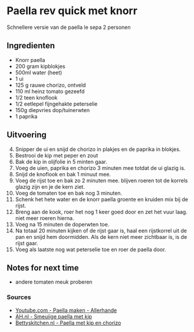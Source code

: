 # Paella rev quick met knorr

Schnellere versie van de paella le sepa
2 personen

## Ingredienten

* Knorr paella
* 200 gram kipblokjes
* 500ml water (heet)
* 1 ui
* 125 g rauwe chorizo, ontveld
* 110 ml heinz tomato gezeefd
* 1/2 teen knoflook
*  1/2 eetlepel fijngehakte peterselie
* 150g diepvries dop/tuinerwten
* 1 paprika


## Uitvoering

4. Snipper de ui en snijd de chorizo in plakjes en de paprika in blokjes.
5. Bestrooi de kip met peper en zout
6. Bak de kip in olijfolie in 5 minten gaar.
7. Voeg de uien, paprika en chorizo 3 minuten mee totdat de ui glazig is.
8. Snijd de knoflook en bak 1 minuut mee.
9. Voeg de rijst toe en bak zo 2 minuten mee. blijven roeren tot de korrels glazig zijn en je de kern ziet.
10. Voeg de tomaten toe en bak nog 3 minuten.
11. Schenk het hete water en de knorr paella groente en kruiden mix bij de rijst.
12. Breng aan de kook, roer het nog 1 keer goed door en zet het vuur laag. niet meer roeren hierna.
13. Voeg na 15 minuten de doperwten toe.
14. Na totaal 20 minuten kijken of de rijst gaar is, haal een rijstkorrel uit de pan en snijd hem doormidden. Als de kern niet meer zichtbaar is, is de rijst gaar.
15. Voeg als laatste nog wat peterselie toe en roer de paella door.

## Notes for next time

* andere tomaten meuk proberen

### Sources

* [Youtube.com - Paella maken - Allerhande](https://www.youtube.com/watch?v=kT4qLpYqm3I)
* [AH.nl - Smeui­i­ge pa­el­la met kip](https://www.ah.nl/allerhande/recept/R-R824336/smeuiige-paella-met-kip)
* [Bettyskitchen.nl - Paella met kip en chorizo](https://bettyskitchen.nl/paella-met-kip-chorizo/)